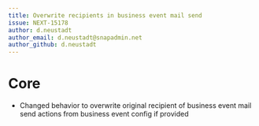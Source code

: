 ```yaml
---
title: Overwrite recipients in business event mail send
issue: NEXT-15178
author: d.neustadt
author_email: d.neustadt@snapadmin.net 
author_github: d.neustadt
---
```

# Core
* Changed behavior to overwrite original recipient of business event mail send actions from business event config if provided
